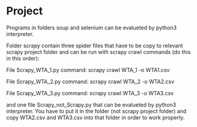 # Project
Programs in folders soup and selenium can be evalueted by python3 interpreter.

Folder scrapy contain three spider files that have to be copy to relevant scrapy project folder and can be run with scrapy crawl commands (do this in this order):

File Scrapy_WTA_1.py command: 	scrapy crawl WTA_1 -o WTA1.csv

File Scrapy_WTA_2.py command: 	scrapy crawl WTA_2 -o WTA2.csv

File Scrapy_WTA_3.py command: 	scrapy crawl WTA_3 -o WTA3.csv

and one file Scrapy_not_Scrapy.py that can be evalueted by python3 interpreter. 
You have to put it in the folder (not scrapy project folder) and copy WTA2.csv and WTA3.csv into that folder in order to work properly.
